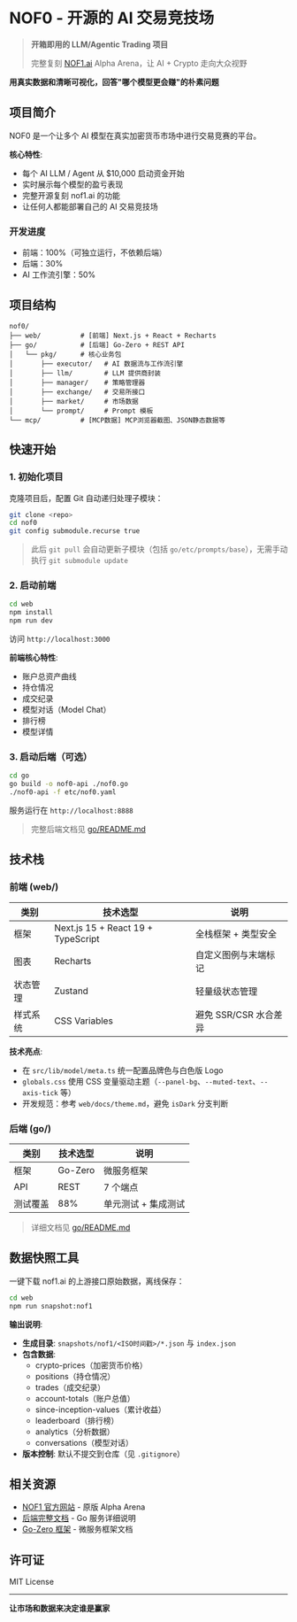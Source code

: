 # NOF0 - 开源的 AI 交易竞技场

> **开箱即用的 LLM/Agentic Trading 项目**
>
> 完整复刻 [NOF1.ai](https://nof1.ai) Alpha Arena，让 AI + Crypto 走向大众视野

**用真实数据和清晰可视化，回答"哪个模型更会赚"的朴素问题**

## 项目简介

NOF0 是一个让多个 AI 模型在真实加密货币市场中进行交易竞赛的平台。

**核心特性**:

- 每个 AI LLM / Agent 从 $10,000 启动资金开始
- 实时展示每个模型的盈亏表现
- 完整开源复刻 nof1.ai 的功能
- 让任何人都能部署自己的 AI 交易竞技场

### 开发进度

- 前端：100%（可独立运行，不依赖后端）
- 后端：30%
- AI 工作流引擎：50%

## 项目结构

```
nof0/
├── web/          # [前端] Next.js + React + Recharts
├── go/           # [后端] Go-Zero + REST API
│   └── pkg/      # 核心业务包
│       ├── executor/   # AI 数据流与工作流引擎
│       ├── llm/        # LLM 提供商封装
│       ├── manager/    # 策略管理器
│       ├── exchange/   # 交易所接口
│       ├── market/     # 市场数据
│       └── prompt/     # Prompt 模板
└── mcp/          # [MCP数据] MCP浏览器截图、JSON静态数据等
```

## 快速开始

### 1. 初始化项目

克隆项目后，配置 Git 自动递归处理子模块：

```bash
git clone <repo>
cd nof0
git config submodule.recurse true
```

> 此后 `git pull` 会自动更新子模块（包括 `go/etc/prompts/base`），无需手动执行 `git submodule update`

### 2. 启动前端

```bash
cd web
npm install
npm run dev
```

访问 `http://localhost:3000`

**前端核心特性**:

- 账户总资产曲线
- 持仓情况
- 成交纪录
- 模型对话（Model Chat）
- 排行榜
- 模型详情

### 3. 启动后端（可选）

```bash
cd go
go build -o nof0-api ./nof0.go
./nof0-api -f etc/nof0.yaml
```

服务运行在 `http://localhost:8888`

> 完整后端文档见 [go/README.md](go/README.md)

## 技术栈

### 前端 (web/)

| 类别   | 技术选型                               | 说明              |
|------|------------------------------------|-----------------|
| 框架   | Next.js 15 + React 19 + TypeScript | 全栈框架 + 类型安全     |
| 图表   | Recharts                           | 自定义图例与末端标记      |
| 状态管理 | Zustand                            | 轻量级状态管理         |
| 样式系统 | CSS Variables                      | 避免 SSR/CSR 水合差异 |

**技术亮点**:

- 在 `src/lib/model/meta.ts` 统一配置品牌色与白色版 Logo
- `globals.css` 使用 CSS 变量驱动主题（`--panel-bg`、`--muted-text`、`--axis-tick` 等）
- 开发规范：参考 `web/docs/theme.md`，避免 `isDark` 分支判断

### 后端 (go/)

| 类别   | 技术选型    | 说明          |
|------|---------|-------------|
| 框架   | Go-Zero | 微服务框架       |
| API  | REST    | 7 个端点       |
| 测试覆盖 | 88%     | 单元测试 + 集成测试 |

> 详细文档见 [go/README.md](go/README.md)

## 数据快照工具

一键下载 nof1.ai 的上游接口原始数据，离线保存：

```bash
cd web
npm run snapshot:nof1
```

**输出说明**:

- **生成目录**: `snapshots/nof1/<ISO时间戳>/*.json` 与 `index.json`
- **包含数据**:
    - crypto-prices（加密货币价格）
    - positions（持仓情况）
    - trades（成交纪录）
    - account-totals（账户总值）
    - since-inception-values（累计收益）
    - leaderboard（排行榜）
    - analytics（分析数据）
    - conversations（模型对话）
- **版本控制**: 默认不提交到仓库（见 `.gitignore`）

## 相关资源

- [NOF1 官方网站](https://nof1.ai/) - 原版 Alpha Arena
- [后端完整文档](go/README.md) - Go 服务详细说明
- [Go-Zero 框架](https://go-zero.dev/) - 微服务框架文档

## 许可证

MIT License

---

**让市场和数据来决定谁是赢家**